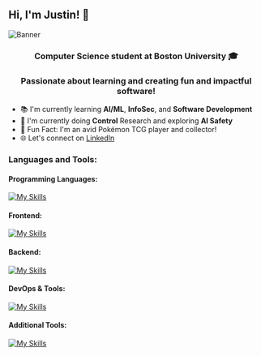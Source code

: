 ## Hi, I'm Justin! 👋

![Banner](./Boston_Banner/.jpg)

<h3 align="center">
  <b>Computer Science student at Boston University 🎓</b>
</h3>
<h3 align="center">
  <b>Passionate about learning and creating fun and impactful software!</b>
</h3>

- 📚 I'm currently learning **AI/ML**, **InfoSec**, and **Software Development**
- 🔬 I'm currently doing **Control** Research and exploring **AI Safety**
- 🎴 Fun Fact: I'm an avid Pokémon TCG player and collector!
- 🌐 Let's connect on [LinkedIn](https://www.linkedin.com/in/jcwang27)

### Languages and Tools:

#### Programming Languages:
[![My Skills](https://skillicons.dev/icons?i=js,ts,python,java,go,cs,c&perline=6)](https://github.com/JustinCWang)

#### Frontend:
[![My Skills](https://skillicons.dev/icons?i=html,css,react,nextjs,tailwind,figma&perline=6)](https://github.com/JustinCWang)

#### Backend:
[![My Skills](https://skillicons.dev/icons?i=nodejs,mongodb,fastapi,supabase,&perline=6)](https://github.com/JustinCWang)

<!-- AI Tools Section -->

#### DevOps & Tools:
[![My Skills](https://skillicons.dev/icons?i=vercel,git,github,gitlab,vscode,windows,powershell,pycharm,anaconda,notion,npm,docker,latex,postman,&perline=6)](https://github.com/JustinCWang)

#### Additional Tools:
[![My Skills](https://skillicons.dev/icons?i=unity&perline=6)](https://github.com/JustinCWang)





















<!--
**JustinCWang/JustinCWang** is a ✨ _special_ ✨ repository because its `README.md` (this file) appears on your GitHub profile.

Here are some ideas to get you started:

- 🔭 I’m currently working on ...
- 🌱 I’m currently learning ...
- 👯 I’m looking to collaborate on ...
- 🤔 I’m looking for help with ...
- 💬 Ask me about ...
- 📫 How to reach me: ...
- 😄 Pronouns: ...
- ⚡ Fun fact: ...
-->
